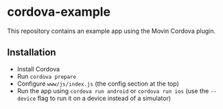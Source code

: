 cordova-example
===============

This repository contains an example app using the Movin Cordova plugin.

Installation
------------
- Install Cordova
- Run `cordova prepare`
- Configure `www/js/index.js` (the config section at the top)
- Run the app using `cordova run android` or `cordova run ios` (use the `--device` flag to run it on a device instead of a simulator)
